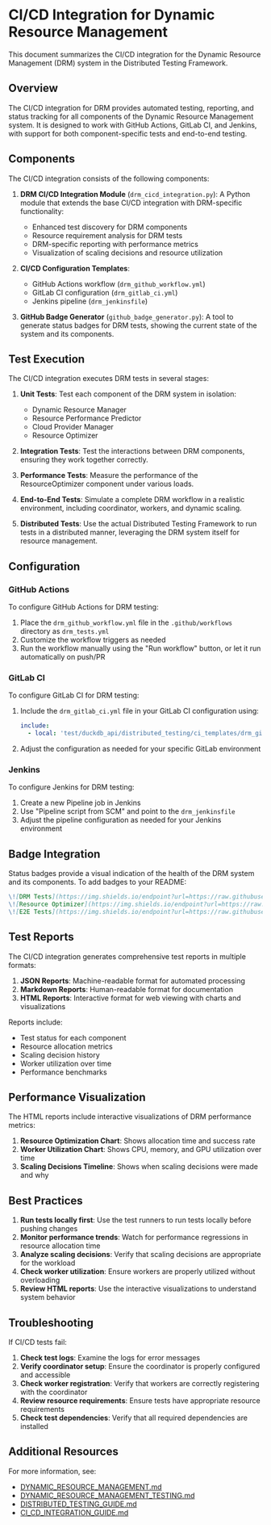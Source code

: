 # CI/CD Integration for Dynamic Resource Management

This document summarizes the CI/CD integration for the Dynamic Resource Management (DRM) system in the Distributed Testing Framework.

## Overview

The CI/CD integration for DRM provides automated testing, reporting, and status tracking for all components of the Dynamic Resource Management system. It is designed to work with GitHub Actions, GitLab CI, and Jenkins, with support for both component-specific tests and end-to-end testing.

## Components

The CI/CD integration consists of the following components:

1. **DRM CI/CD Integration Module** (`drm_cicd_integration.py`): A Python module that extends the base CI/CD integration with DRM-specific functionality:
   - Enhanced test discovery for DRM components
   - Resource requirement analysis for DRM tests
   - DRM-specific reporting with performance metrics
   - Visualization of scaling decisions and resource utilization

2. **CI/CD Configuration Templates**:
   - GitHub Actions workflow (`drm_github_workflow.yml`)
   - GitLab CI configuration (`drm_gitlab_ci.yml`)
   - Jenkins pipeline (`drm_jenkinsfile`)

3. **GitHub Badge Generator** (`github_badge_generator.py`): A tool to generate status badges for DRM tests, showing the current state of the system and its components.

## Test Execution

The CI/CD integration executes DRM tests in several stages:

1. **Unit Tests**: Test each component of the DRM system in isolation:
   - Dynamic Resource Manager
   - Resource Performance Predictor
   - Cloud Provider Manager
   - Resource Optimizer

2. **Integration Tests**: Test the interactions between DRM components, ensuring they work together correctly.

3. **Performance Tests**: Measure the performance of the ResourceOptimizer component under various loads.

4. **End-to-End Tests**: Simulate a complete DRM workflow in a realistic environment, including coordinator, workers, and dynamic scaling.

5. **Distributed Tests**: Use the actual Distributed Testing Framework to run tests in a distributed manner, leveraging the DRM system itself for resource management.

## Configuration

### GitHub Actions

To configure GitHub Actions for DRM testing:

1. Place the `drm_github_workflow.yml` file in the `.github/workflows` directory as `drm_tests.yml`
2. Customize the workflow triggers as needed
3. Run the workflow manually using the "Run workflow" button, or let it run automatically on push/PR

### GitLab CI

To configure GitLab CI for DRM testing:

1. Include the `drm_gitlab_ci.yml` file in your GitLab CI configuration using:
   ```yaml
   include:
     - local: 'test/duckdb_api/distributed_testing/ci_templates/drm_gitlab_ci.yml'
   ```
2. Adjust the configuration as needed for your specific GitLab environment

### Jenkins

To configure Jenkins for DRM testing:

1. Create a new Pipeline job in Jenkins
2. Use "Pipeline script from SCM" and point to the `drm_jenkinsfile`
3. Adjust the pipeline configuration as needed for your Jenkins environment

## Badge Integration

Status badges provide a visual indication of the health of the DRM system and its components. To add badges to your README:

```markdown
\![DRM Tests](https://img.shields.io/endpoint?url=https://raw.githubusercontent.com/username/repo/main/.github/badges/drm_status.json)
\![Resource Optimizer](https://img.shields.io/endpoint?url=https://raw.githubusercontent.com/username/repo/main/.github/badges/drm_resource_optimizer_status.json)
\![E2E Tests](https://img.shields.io/endpoint?url=https://raw.githubusercontent.com/username/repo/main/.github/badges/drm_e2e_test_status.json)
```

## Test Reports

The CI/CD integration generates comprehensive test reports in multiple formats:

1. **JSON Reports**: Machine-readable format for automated processing
2. **Markdown Reports**: Human-readable format for documentation
3. **HTML Reports**: Interactive format for web viewing with charts and visualizations

Reports include:
- Test status for each component
- Resource allocation metrics
- Scaling decision history
- Worker utilization over time
- Performance benchmarks

## Performance Visualization

The HTML reports include interactive visualizations of DRM performance metrics:

1. **Resource Optimization Chart**: Shows allocation time and success rate
2. **Worker Utilization Chart**: Shows CPU, memory, and GPU utilization over time
3. **Scaling Decisions Timeline**: Shows when scaling decisions were made and why

## Best Practices

1. **Run tests locally first**: Use the test runners to run tests locally before pushing changes
2. **Monitor performance trends**: Watch for performance regressions in resource allocation time
3. **Analyze scaling decisions**: Verify that scaling decisions are appropriate for the workload
4. **Check worker utilization**: Ensure workers are properly utilized without overloading
5. **Review HTML reports**: Use the interactive visualizations to understand system behavior

## Troubleshooting

If CI/CD tests fail:

1. **Check test logs**: Examine the logs for error messages
2. **Verify coordinator setup**: Ensure the coordinator is properly configured and accessible
3. **Check worker registration**: Verify that workers are correctly registering with the coordinator
4. **Review resource requirements**: Ensure tests have appropriate resource requirements
5. **Check test dependencies**: Verify that all required dependencies are installed

## Additional Resources

For more information, see:
- [DYNAMIC_RESOURCE_MANAGEMENT.md](../../../DYNAMIC_RESOURCE_MANAGEMENT.md)
- [DYNAMIC_RESOURCE_MANAGEMENT_TESTING.md](../../../DYNAMIC_RESOURCE_MANAGEMENT_TESTING.md)
- [DISTRIBUTED_TESTING_GUIDE.md](../../../DISTRIBUTED_TESTING_GUIDE.md)
- [CI_CD_INTEGRATION_GUIDE.md](./CI_CD_INTEGRATION_GUIDE.md)
